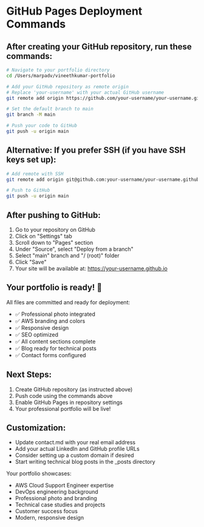 # GitHub Pages Deployment Commands

## After creating your GitHub repository, run these commands:

```bash
# Navigate to your portfolio directory
cd /Users/marpadv/vineethkumar-portfolio

# Add your GitHub repository as remote origin
# Replace 'your-username' with your actual GitHub username
git remote add origin https://github.com/your-username/your-username.github.io.git

# Set the default branch to main
git branch -M main

# Push your code to GitHub
git push -u origin main
```

## Alternative: If you prefer SSH (if you have SSH keys set up):

```bash
# Add remote with SSH
git remote add origin git@github.com:your-username/your-username.github.io.git

# Push to GitHub
git push -u origin main
```

## After pushing to GitHub:

1. Go to your repository on GitHub
2. Click on "Settings" tab
3. Scroll down to "Pages" section
4. Under "Source", select "Deploy from a branch"
5. Select "main" branch and "/ (root)" folder
6. Click "Save"
7. Your site will be available at: https://your-username.github.io

## Your portfolio is ready! 🚀

All files are committed and ready for deployment:
- ✅ Professional photo integrated
- ✅ AWS branding and colors
- ✅ Responsive design
- ✅ SEO optimized
- ✅ All content sections complete
- ✅ Blog ready for technical posts
- ✅ Contact forms configured

## Next Steps:
1. Create GitHub repository (as instructed above)
2. Push code using the commands above
3. Enable GitHub Pages in repository settings
4. Your professional portfolio will be live!

## Customization:
- Update contact.md with your real email address
- Add your actual LinkedIn and GitHub profile URLs
- Consider setting up a custom domain if desired
- Start writing technical blog posts in the _posts directory

Your portfolio showcases:
- AWS Cloud Support Engineer expertise
- DevOps engineering background  
- Professional photo and branding
- Technical case studies and projects
- Customer success focus
- Modern, responsive design
